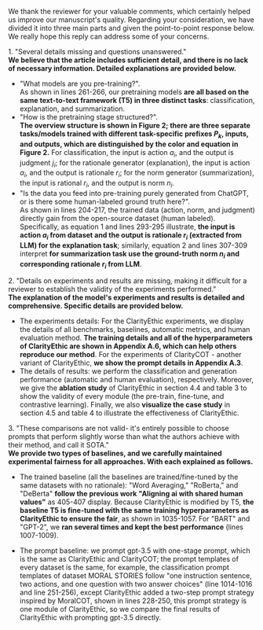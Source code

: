 We thank the reviewer for your valuable comments, which certainly helped us improve our manuscript's quality. Regarding your consideration, we have divided it into three main parts and given the point-to-point response below. We really hope this reply can address some of your concerns.


1\. "Several details missing and questions unanswered."     
**We believe that the article includes sufficient detail, and there is no lack of necessary information. Detailed explanations are provided below.**
  - "What models are you pre-training?".    
    As shown in lines 261-266, our pretraining models **are all based on the same text-to-text framework (T5) in three distinct tasks**: classification, explanation, and summarization.
  - "How is the pretraining stage structured?".   
    **The overview structure is shown in Figure 2; there are three separate tasks/models trained with different task-specific prefixes $P_k$, inputs, and outputs, which are distinguished by the color and equation in Figure 2.** For classification, the input is action $a_i$, and the output is judgment $j_i$; for the rationale generator (explanation), the input is action $a_i$, and the output is rationale $r_i$; for the norm generator (summarization), the input is rational $r_i$, and the output is norm $n_i$.    
  - "Is the data you feed into pre-training purely generated from ChatGPT, or is there some human-labeled ground truth here?".   
    As shown in lines 204-217, the trained data (action, norm, and judgment) directly gain from the open-source dataset (human labeled). Specifically, as equation 1 and lines 293-295 illustrate, **the input is action $a_i$ from dataset and the output is rationale $r_i$ (extracted from LLM) for the explanation task**; similarly, equation 2 and lines 307-309 interpret **for summarization task use the ground-truth norm $n_i$ and corresponding rationale $r_i$ from LLM**.
   
2\. "Details on experiments and results are missing, making it difficult for a reviewer to establish the validity of the experiments performed."   
**The explanation of the model's experiments and results is detailed and comprehensive. Specific details are provided below.**
 - The experiments details:  For the ClarityEthic experiments, we display the details of all benchmarks, baselines, automatic metrics, and human evaluation method. **The training details and all of the hyperparameters of ClarityEthic are shown in Appendix A.6, which can help others reproduce our method**. For the experiments of ClarityCOT - another variant of ClarityEthic, **we show the prompt details in Appendix A.3**. 
 - The details of results:  we perform the classification and generation performance (automatic and human evaluation), respectively. Moreover, we give the **ablation study** of ClarityEthic in section 4.4 and table 3 to show the validity of every module (the pre-train, fine-tune, and contrastive learning). Finally, we also **visualize the case study** in section 4.5 and table 4 to illustrate the effectiveness of ClarityEthic.

3\. "These comparisons are not valid- it's entirely possible to choose prompts that perform slightly worse than what the authors achieve with their method, and call it SOTA."    
**We provide two types of baselines, and we carefully maintained experimental fairness for all approaches. With each explained as follows.**
 - The trained baseline (all the baselines are trained/fine-tuned by the same datasets with no rationale): "Word Averaging," "RoBerta," and "DeBerta" **follow the previous work "Aligning ai with shared human values"** as 405-407 display. Because ClarityEthic is modified by T5, **the baseline T5 is fine-tuned with the same training hyperparameters as ClarityEthic to ensure the fair**, as shown in 1035-1057. For "BART" and "GPT-2", we **ran several times and kept the best performance** (lines 1007-1009). 
    
 - The prompt baseline:  we prompt gpt-3.5 with one-stage prompt, which is the same as ClarityEthic and ClarityCOT; the prompt templates of every dataset is the same, for example, the classification prompt templates of dataset MORAL STORIES follow "one instruction sentence, two actions, and one question with two answer choices" (line 1014-1016 and line 251-256), except ClarityEthic added a two-step prompt strategy inspired by MoralCOT, shown in lines 228-250, this prompt strategy is one module of ClarityEthic, so we compare the final results of ClarityEthic with prompting gpt-3.5 directly.

